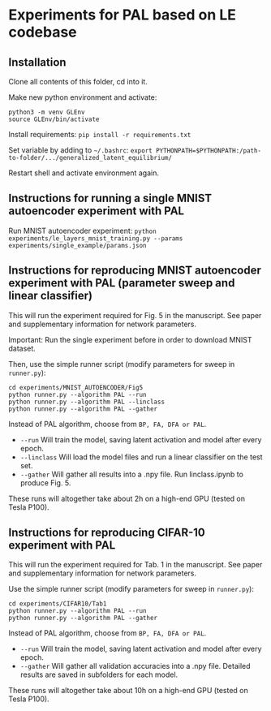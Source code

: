 # Experiments for PAL based on LE codebase


## Installation

Clone all contents of this folder, cd into it.

Make new python environment and activate:
```
python3 -m venv GLEnv
source GLEnv/bin/activate
```

Install requirements:
`pip install -r requirements.txt`

Set variable by adding to `~/.bashrc`:
`export PYTHONPATH=$PYTHONPATH:/path-to-folder/.../generalized_latent_equilibrium/`

Restart shell and activate environment again.

## Instructions for running a single MNIST autoencoder experiment with PAL

Run MNIST autoencoder experiment:
`python experiments/le_layers_mnist_training.py --params experiments/single_example/params.json`

## Instructions for reproducing MNIST autoencoder experiment with PAL (parameter sweep and linear classifier)

This will run the experiment required for Fig. 5 in the manuscript. See paper and supplementary information for network parameters.

Important: Run the single experiment before in order to download MNIST dataset.

Then, use the simple runner script (modify parameters for sweep in `runner.py`):

```
cd experiments/MNIST_AUTOENCODER/Fig5
python runner.py --algorithm PAL --run
python runner.py --algorithm PAL --linclass
python runner.py --algorithm PAL --gather
```

Instead of PAL algorithm, choose from `BP, FA, DFA or PAL`.

- `--run` Will train the model, saving latent activation and model after every epoch.
- `--linclass` Will load the model files and run a linear classifier on the test set.
- `--gather` Will gather all results into a .npy file. Run linclass.ipynb to produce Fig. 5. 

These runs will altogether take about 2h on a high-end GPU (tested on Tesla P100).

## Instructions for reproducing CIFAR-10 experiment with PAL

This will run the experiment required for Tab. 1 in the manuscript. See paper and supplementary information for network parameters.

Use the simple runner script (modify parameters for sweep in `runner.py`):

```
cd experiments/CIFAR10/Tab1
python runner.py --algorithm PAL --run
python runner.py --algorithm PAL --gather
```

Instead of PAL algorithm, choose from `BP, FA, DFA or PAL`.

- `--run` Will train the model, saving latent activation and model after every epoch.
- `--gather` Will gather all validation accuracies into a .npy file. Detailed results are saved in subfolders for each model.

These runs will altogether take about 10h on a high-end GPU (tested on Tesla P100).
